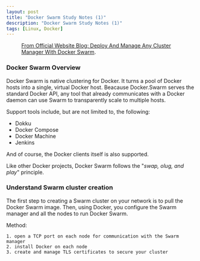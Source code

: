 ```yaml
---
layout: post
title: "Docker Swarm Study Notes (1)"
description: "Docker Swarm Study Notes (1)"
tags: [Linux, Docker]
---
```

<figure>
	<a href="https://blog.docker.com/media/2015/11/image00.png"><img src="https://blog.docker.com/media/2015/11/image00.png" alt=""></a>
  <figcaption><a href="https://blog.docker.com/2015/11/deploy-manage-cluster-docker-swarm//" title="From Official Website Blog: Deploy And Manage Any Cluster Manager With Docker Swarm">From Official Website Blog: Deploy And Manage Any Cluster Manager With Docker Swarm</a>.</figcaption>
</figure>

### Docker Swarm Overview
Docker Swarm is native clustering for Docker. It turns a pool of Docker hosts into a single, virtual Docker host. Beacause Docker.Swarm serves the standard Docker API, any tool that already communicates with a Docker daemon can use Swarm to transparently scale to multiple hosts.

Support tools include, but are not limited to, the following:

* Dokku
* Docker Compose
* Docker Machine
* Jenkins

And of course, the Docker clients itself is also supported.

Like other Docker projects, Docker Swarm follows the "*swap, olug, and play*" principle.

### Understand Swarm cluster creation
The first step to creating a Swarm cluster on your network is to pull the Docker Swarm image. Then, using Docker, you configure the Swarm manager and all the nodes to run Docker Swarm. 

Method:

	1. open a TCP port on each node for communication with the Swarm manager
	2. install Docker on each node
	3. create and manage TLS certificates to secure your cluster

